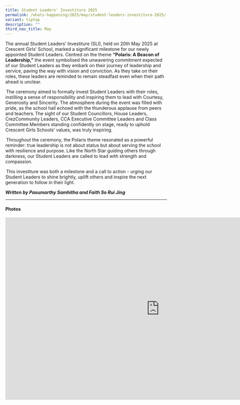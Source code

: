 ```yaml
---
title: Student Leaders' Investiture 2025
permalink: /whats-happening/2025/may/student-leaders-investiture-2025/
variant: tiptap
description: ""
third_nav_title: May
---
```

<p>The annual Student Leaders’ Investiture (SLI), held on 20th May 2025 at
Crescent Girls’ School, marked a significant milestone for our newly appointed
Student Leaders. Centred on the theme <strong>“Polaris: A Beacon of Leadership,”</strong> the
event symbolised the unwavering commitment expected of our Student Leaders
as they embark on their journey of leadership and service, paving the way
with vision and conviction. As they take on their roles, these leaders
are reminded to remain steadfast even when their path ahead is unclear.&nbsp;</p>
<p> The ceremony aimed to formally invest Student Leaders with their roles,
instilling a sense of responsibility and inspiring them to lead with Courtesy,
Generosity and Sincerity. The atmosphere during the event was filled with
pride, as the school hall echoed with the thunderous applause from peers
and teachers. The sight of our Student Councillors, House Leaders, CrezCommunity
Leaders, CCA Executive Committee Leaders and Class Committee Members standing
confidently on stage, ready to uphold Crescent Girls Schools’ values, was
truly inspiring.&nbsp;</p>
<p> Throughout the ceremony, the Polaris theme resonated as a powerful reminder:
true leadership is not about status but about serving the school with resilience
and purpose. Like the North Star guiding others through darkness, our Student
Leaders are called to lead with strength and compassion.&nbsp;&nbsp;</p>
<p> This investiture was both a milestone and a call to action - urging our
Student Leaders to shine brightly, uplift others and inspire the next generation
to follow in their light.&nbsp;&nbsp;</p>
<p></p>
<p><strong><em>Written by Pasumarthy Samhitha and Faith So Rui Jing</em></strong>
</p>
<hr>
<h4>Photos</h4>
<div class="iframe-wrapper">
<iframe height="569" width="960" allowfullscreen="true" frameborder="0" src="https://docs.google.com/presentation/d/e/2PACX-1vQWubwaZy-hEQkOuAWqTJGu-yPSA4XQctUh6e0U9MAKJvIIwqiZat2JUNG5ByPZfKShPywOgd1XULhI/pubembed?start=true&amp;loop=true&amp;delayms=3000"></iframe>
</div>
<p></p>